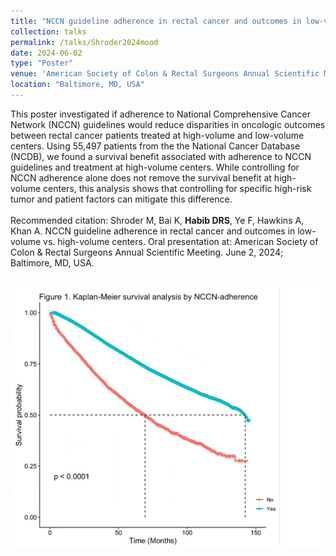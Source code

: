 ```yaml
---	
title: "NCCN guideline adherence in rectal cancer and outcomes in low-volume vs. high-volume centers"	
collection: talks	
permalink: /talks/Shroder2024mood
date: 2024-06-02
type: "Poster"
venue: 'American Society of Colon & Rectal Surgeons Annual Scientific Meeting'
location: "Baltimore, MD, USA"
---	
```

This poster investigated if adherence to National Comprehensive Cancer Network (NCCN) guidelines would reduce disparities in oncologic outcomes between rectal cancer patients treated at high-volume and low-volume centers. Using 55,497 patients from the the National Cancer Database (NCDB), we found a survival benefit associated with adherence to NCCN guidelines and treatment at high-volume centers. While controlling for NCCN adherence alone does not remove the survival benefit at high-volume centers, this analysis shows that controlling for specific high-risk tumor and patient factors can mitigate this difference. 
<br><br>
Recommended citation: Shroder M, Bai K, **Habib DRS**, Ye F, Hawkins A, Khan A. NCCN guideline adherence in rectal cancer and outcomes in low-volume vs. high-volume centers. Oral presentation at: American Society of Colon & Rectal Surgeons Annual Scientific Meeting. June 2, 2024; Baltimore, MD, USA. 
<br><br>
<div style="text-align:center">
    <img src="../images/shroder2024nccn.png" alt="Graph of Kaplan-Meier curve with y-axis survival probability, x-axis months, lower red line denoting no NCCN adherence, and upper teal line denoting NCCN adherence">
</div>
